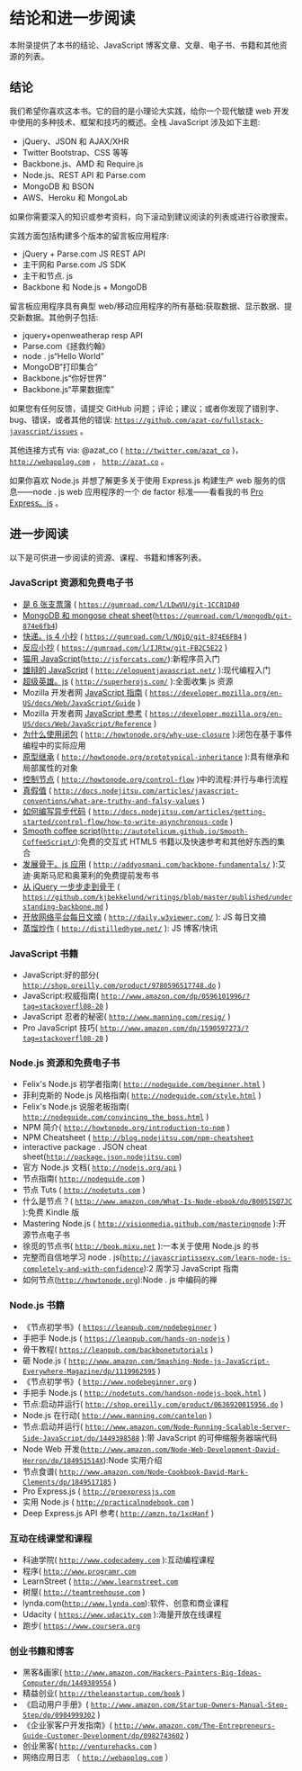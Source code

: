 # 结论和进一步阅读

本附录提供了本书的结论、JavaScript 博客文章、文章、电子书、书籍和其他资源的列表。

## 结论

我们希望你喜欢这本书。它的目的是小理论大实践，给你一个现代敏捷 web 开发中使用的多种技术、框架和技巧的概述。全栈 JavaScript 涉及如下主题:

*   jQuery、JSON 和 AJAX/XHR
*   Twitter Bootstrap、CSS 等等
*   Backbone.js、AMD 和 Require.js
*   Node.js、REST API 和 Parse.com
*   MongoDB 和 BSON
*   AWS、Heroku 和 MongoLab

如果你需要深入的知识或参考资料，向下滚动到建议阅读的列表或进行谷歌搜索。

实践方面包括构建多个版本的留言板应用程序:

*   jQuery + Parse.com JS REST API
*   主干网和 Parse.com JS SDK
*   主干和节点. js
*   Backbone 和 Node.js + MongoDB

留言板应用程序具有典型 web/移动应用程序的所有基础:获取数据、显示数据、提交新数据。其他例子包括:

*   jquery+openweatherap resp API
*   Parse.com《拯救约翰》
*   node . js“Hello World”
*   MongoDB“打印集合”
*   Backbone.js“你好世界”
*   Backbone.js“苹果数据库”

如果您有任何反馈，请提交 GitHub 问题；评论；建议；或者你发现了错别字、bug、错误，或者其他的错误: [`https://github.com/azat-co/fullstack-javascript/issues`](https://github.com/azat-co/fullstack-javascript/issues) 。

其他连接方式有 via: @azat_co ( [`http://twitter.com/azat_co`](http://twitter.com/azat_co) )， [`http://webapplog.com`](http://webapplog.com/) ， [`http://azat.co`](http://azat.co/) 。

如果你喜欢 Node.js 并想了解更多关于使用 Express.js 构建生产 web 服务的信息——node . js web 应用程序的一个 de factor 标准——看看我的书 [Pro Express。js](http://proexpressjs.com/) 。

## 进一步阅读

以下是可供进一步阅读的资源、课程、书籍和博客列表。

### JavaScript 资源和免费电子书

*   [是 6 张支票簿](https://gum.co/LDwVU/git-1CC81D40) ( [`https://gumroad.com/l/LDwVU/git-1CC81D40`](https://gumroad.com/l/LDwVU/git-1CC81D40)
*   [MongoDB 和 mongose cheat sheet](https://gum.co/mongodb/git-874e6fb4)([`https://gumroad.com/l/mongodb/git-874e6fb4`](https://gumroad.com/l/mongodb/git-874e6fb4))
*   [快递。js 4 小抄](https://gum.co/NQiQ/git-874E6FB4) ( [`https://gumroad.com/l/NQiQ/git-874E6FB4`](https://gumroad.com/l/NQiQ/git-874E6FB4) )
*   [反应小抄](https://gum.co/IJRtw/git-FB2C5E22) ( [`https://gumroad.com/l/IJRtw/git-FB2C5E22`](https://gumroad.com/l/IJRtw/git-FB2C5E22) )
*   [猫用 JavaScript](http://jsforcats.com/)([`http://jsforcats.com/`](http://jsforcats.com/)):新程序员入门
*   [雄辩的 JavaScript](http://eloquentjavascript.net/) ( [`http://eloquentjavascript.net/`](http://eloquentjavascript.net/) ):现代编程入门
*   [超级英雄。js](http://superherojs.com/) ( [`http://superherojs.com/`](http://superherojs.com/) ):全面收集 js 资源
*   Mozilla 开发者网 [JavaScript 指南](https://developer.mozilla.org/en-US/docs/JavaScript/Guide) ( [`https://developer.mozilla.org/en-US/docs/Web/JavaScript/Guide`](https://developer.mozilla.org/en-US/docs/Web/JavaScript/Guide) )
*   Mozilla 开发者网 [JavaScript 参考](https://developer.mozilla.org/en-US/docs/JavaScript/Reference) ( [`https://developer.mozilla.org/en-US/docs/Web/JavaScript/Reference`](https://developer.mozilla.org/en-US/docs/Web/JavaScript/Reference) )
*   [为什么使用闭包](http://howtonode.org/why-use-closure) ( [`http://howtonode.org/why-use-closure`](http://howtonode.org/why-use-closure) ):闭包在基于事件编程中的实际应用
*   [原型继承](http://howtonode.org/prototypical-inheritance) ( [`http://howtonode.org/prototypical-inheritance`](http://howtonode.org/prototypical-inheritance) ):具有继承和局部属性的对象
*   [控制节点](http://howtonode.org/control-flow) ( [`http://howtonode.org/control-flow`](http://howtonode.org/control-flow) )中的流程:并行与串行流程
*   [真假值](http://docs.nodejitsu.com/articles/javascript-conventions/what-are-truthy-and-falsy-values) ( [`http://docs.nodejitsu.com/articles/javascript-conventions/what-are-truthy-and-falsy-values`](http://docs.nodejitsu.com/articles/javascript-conventions/what-are-truthy-and-falsy-values) )
*   [如何编写异步代码](http://docs.nodejitsu.com/articles/getting-started/control-flow/how-to-write-asynchronous-code) ( [`http://docs.nodejitsu.com/articles/getting-started/control-flow/how-to-write-asynchronous-code`](http://docs.nodejitsu.com/articles/getting-started/control-flow/how-to-write-asynchronous-code) )
*   [Smooth coffee script](http://autotelicum.github.com/Smooth-CoffeeScript/)([`http://autotelicum.github.io/Smooth-CoffeeScript/`](http://autotelicum.github.io/Smooth-CoffeeScript/)):免费的交互式 HTML5 书籍以及快速参考和其他好东西的集合
*   [发展骨干。js 应用](http://addyosmani.github.com/backbone-fundamentals/) ( [`http://addyosmani.com/backbone-fundamentals/`](http://addyosmani.com/backbone-fundamentals/) ):艾迪·奥斯马尼和奥莱利的免费提前发布书
*   [从 jQuery 一步步走到骨干](https://github.com/kjbekkelund/writings/blob/master/published/understanding-backbone.md) ( [`https://github.com/kjbekkelund/writings/blob/master/published/understanding-backbone.md`](https://github.com/kjbekkelund/writings/blob/master/published/understanding-backbone.md) )
*   [开放网络平台每日文摘](http://daily.w3viewer.com/) ( [`http://daily.w3viewer.com/`](http://daily.w3viewer.com/) ): JS 每日文摘
*   [蒸馏炒作](http://distilledhype.com/) ( [`http://distilledhype.net/`](http://distilledhype.net/) ): JS 博客/快讯

### JavaScript 书籍

*   JavaScript:好的部分( [`http://shop.oreilly.com/product/9780596517748.do`](http://shop.oreilly.com/product/9780596517748.do) )
*   JavaScript:权威指南( [`http://www.amazon.com/dp/0596101996/?tag=stackoverfl08-20`](http://www.amazon.com/dp/0596101996/?tag=stackoverfl08-20) )
*   JavaScript 忍者的秘密( [`http://www.manning.com/resig/`](http://www.manning.com/resig/) )
*   Pro JavaScript 技巧( [`http://www.amazon.com/dp/1590597273/?tag=stackoverfl08-20`](http://www.amazon.com/dp/1590597273/?tag=stackoverfl08-20) )

### Node.js 资源和免费电子书

*   Felix's Node.js 初学者指南( [`http://nodeguide.com/beginner.html`](http://nodeguide.com/beginner.html) )
*   菲利克斯的 Node.js 风格指南( [`http://nodeguide.com/style.html`](http://nodeguide.com/style.html) )
*   Felix's Node.js 说服老板指南( [`http://nodeguide.com/convincing_the_boss.html`](http://nodeguide.com/convincing_the_boss.html) )
*   NPM 简介( [`http://howtonode.org/introduction-to-npm`](http://howtonode.org/introduction-to-npm) )
*   NPM Cheatsheet ( [`http://blog.nodejitsu.com/npm-cheatsheet`](http://blog.nodejitsu.com/npm-cheatsheet)
*   interactive package . JSON cheat sheet([`http://package.json.nodejitsu.com`](http://package.json.nodejitsu.com/))
*   官方 Node.js 文档( [`http://nodejs.org/api`](http://nodejs.org/api) )
*   节点指南( [`http://nodeguide.com`](http://nodeguide.com/) )
*   节点 Tuts ( [`http://nodetuts.com`](http://nodetuts.com/) )
*   什么是节点？( [`http://www.amazon.com/What-Is-Node-ebook/dp/B005ISQ7JC`](http://www.amazon.com/What-Is-Node-ebook/dp/B005ISQ7JC) ):免费 Kindle 版
*   Mastering Node.js ( [`http://visionmedia.github.com/masteringnode`](http://visionmedia.github.com/masteringnode) ):开源节点电子书
*   徐觅的节点书( [`http://book.mixu.net`](http://book.mixu.net/) ):一本关于使用 Node.js 的书
*   完整而自信地学习 node . js([`http://javascriptissexy.com/learn-node-js-completely-and-with-confidence`](http://javascriptissexy.com/learn-node-js-completely-and-with-confidence)):2 周学习 JavaScript 指南
*   如何节点([`http://howtonode.org`](http://howtonode.org/)):Node . js 中编码的禅

### Node.js 书籍

*   《节点初学书》( [`https://leanpub.com/nodebeginner`](https://leanpub.com/nodebeginner) )
*   手把手 Node.js ( [`https://leanpub.com/hands-on-nodejs`](https://leanpub.com/hands-on-nodejs) )
*   骨干教程( [`https://leanpub.com/backbonetutorials`](https://leanpub.com/backbonetutorials) )
*   砸 Node.js ( [`http://www.amazon.com/Smashing-Node-js-JavaScript-Everywhere-Magazine/dp/1119962595`](http://www.amazon.com/Smashing-Node-js-JavaScript-Everywhere-Magazine/dp/1119962595) )
*   《节点初学书》( [`http://www.nodebeginner.org`](http://www.nodebeginner.org/) )
*   手把手 Node.js ( [`http://nodetuts.com/handson-nodejs-book.html`](http://nodetuts.com/handson-nodejs-book.html) )
*   节点:启动并运行( [`http://shop.oreilly.com/product/0636920015956.do`](http://shop.oreilly.com/product/0636920015956.do) )
*   Node.js 在行动( [`http://www.manning.com/cantelon`](http://www.manning.com/cantelon) )
*   节点:启动并运行( [`http://www.amazon.com/Node-Running-Scalable-Server-Side-JavaScript/dp/1449398588`](http://www.amazon.com/Node-Running-Scalable-Server-Side-JavaScript/dp/1449398588) ):带 JavaScript 的可伸缩服务器端代码
*   Node Web 开发([`http://www.amazon.com/Node-Web-Development-David-Herron/dp/184951514X`](http://www.amazon.com/Node-Web-Development-David-Herron/dp/184951514X)):Node 实用介绍
*   节点食谱( [`http://www.amazon.com/Node-Cookbook-David-Mark-Clements/dp/1849517185`](http://www.amazon.com/Node-Cookbook-David-Mark-Clements/dp/1849517185) )
*   Pro Express.js ( [`http://proexpressjs.com`](http://proexpressjs.com/)
*   实用 Node.js ( [`http://practicalnodebook.com`](http://practicalnodebook.com/) )
*   Deep Express.js API 参考( [`http://amzn.to/1xcHanf`](http://amzn.to/1xcHanf) )

### 互动在线课堂和课程

*   科迪学院( [`http://www.codecademy.com`](http://www.codecademy.com/) ):互动编程课程
*   程序( [`http://www.programr.com`](http://www.programr.com/)
*   LearnStreet ( [`http://www.learnstreet.com`](http://www.learnstreet.com/)
*   树屋( [`http://teamtreehouse.com`](http://teamtreehouse.com/) )
*   lynda.com([`http://www.lynda.com`](http://www.lynda.com/)):软件、创意和商业课程
*   Udacity ( [`https://www.udacity.com`](https://www.udacity.com/) ):海量开放在线课程
*   跑步( [`https://www.coursera.org`](https://www.coursera.org/)

### 创业书籍和博客

*   黑客&画家( [`http://www.amazon.com/Hackers-Painters-Big-Ideas-Computer/dp/1449389554`](http://www.amazon.com/Hackers-Painters-Big-Ideas-Computer/dp/1449389554) )
*   精益创业( [`http://theleanstartup.com/book`](http://theleanstartup.com/book) )
*   《启动用户手册》( [`http://www.amazon.com/Startup-Owners-Manual-Step-Step/dp/0984999302`](http://www.amazon.com/Startup-Owners-Manual-Step-Step/dp/0984999302) )
*   《企业家客户开发指南》( [`http://www.amazon.com/The-Entrepreneurs-Guide-Customer-Development/dp/0982743602`](http://www.amazon.com/The-Entrepreneurs-Guide-Customer-Development/dp/0982743602) )
*   创业黑客( [`http://venturehacks.com`](http://venturehacks.com/) )
*   网络应用日志 （ [`http://webapplog.com`](http://webapplog.com/) ）